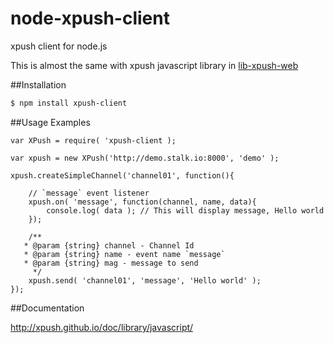 node-xpush-client
=================

xpush client for node.js

This is almost the same with xpush javascript library in [lib-xpush-web](https://github.com/xpush/lib-xpush-web)

##Installation

```bash
$ npm install xpush-client
```

##Usage Examples

```
var XPush = require( 'xpush-client );

var xpush = new XPush('http://demo.stalk.io:8000', 'demo' );

xpush.createSimpleChannel('channel01', function(){

	// `message` event listener
	xpush.on( 'message', function(channel, name, data){
		console.log( data ); // This will display message, Hello world
	});

	/**
   * @param {string} channel - Channel Id
   * @param {string} name - event name `message`
   * @param {string} mag - message to send
	 */  
	xpush.send( 'channel01', 'message', 'Hello world' );
});

```

##Documentation

http://xpush.github.io/doc/library/javascript/